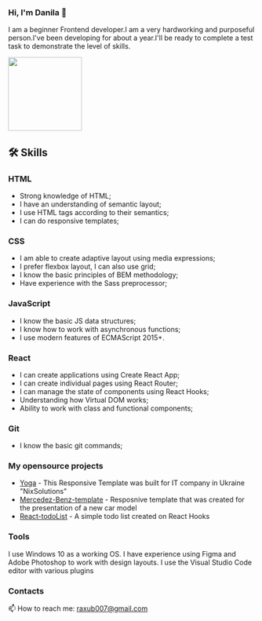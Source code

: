 ### Hi, I'm Danila 👋
<p>I am a beginner Frontend developer.I am a very hardworking and purposeful person.I've been developing for about a year.I'll be ready to complete a test task to demonstrate the level of skills.</p>


<p align='left'>
   <a href="https://github.com/DanyaGTx/github-readme-stats">
        <img height=150 src="https://github-readme-stats.vercel.app/api/top-langs/?username=DanyaGTx&layout=compact"/></a>
</p>

## 🛠 Skills

### HTML
- Strong knowledge of HTML;
- I have an understanding of semantic layout;
- I use HTML tags according to their semantics;
- I can do responsive templates;

### CSS
- I am able to create adaptive layout using media expressions;
- I prefer flexbox layout, I can also use grid;
- I know the basic principles of BEM methodology;
- Have experience with the Sass preprocessor;

### JavaScript 
- I know the basic JS data structures;
- I know how to work with asynchronous functions;
- I use modern features of ECMAScript 2015+.

### React
- I can create applications using Create React App;
- I can create individual pages using React Router;
- I can manage the state of components using React Hooks;
- Understanding how Virtual DOM works;
- Ability to work with class and functional components;

### Git
- I know the basic git commands;

### My opensource projects

*   [Yoga](https://github.com/DanyaGTx/NixPractice/tree/main/Yoga) - This Responsive Template was built for IT company in Ukraine "NixSolutions"
*   [Mercedez-Benz-template](https://github.com/DanyaGTx/Mercedez-Benz-template) - Resposnive template that was created for the presentation of a new car model
*   [React-todoList](https://github.com/javarushcommunity/javarush-telegrambot) - A simple todo list created on React Hooks

### Tools
I use Windows 10 as a working OS. I have experience using Figma and Adobe Photoshop to work with design layouts. I use the Visual Studio Code editor with various plugins

### Contacts
📫 How to reach me: <a href='mailto:raxub007@gmail.com'>raxub007@gmail.com</a>

